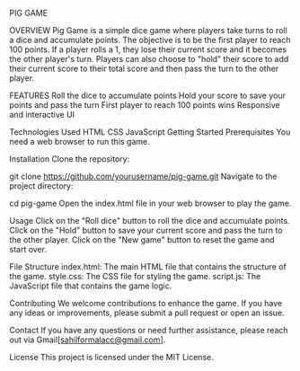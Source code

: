 PIG GAME

OVERVIEW
Pig Game is a simple dice game where players take turns to roll a dice and accumulate points. The objective is to be the first player to reach 100 points. If a player rolls a 1, they lose their current score and it becomes the other player's turn. Players can also choose to "hold" their score to add their current score to their total score and then pass the turn to the other player.

FEATURES
Roll the dice to accumulate points
Hold your score to save your points and pass the turn
First player to reach 100 points wins
Responsive and interactive UI

Technologies Used
HTML
CSS
JavaScript
Getting Started
Prerequisites
You need a web browser to run this game.

Installation
Clone the repository:


git clone https://github.com/yourusername/pig-game.git
Navigate to the project directory:


cd pig-game
Open the index.html file in your web browser to play the game.

Usage
Click on the "Roll dice" button to roll the dice and accumulate points.
Click on the "Hold" button to save your current score and pass the turn to the other player.
Click on the "New game" button to reset the game and start over.

File Structure
index.html: The main HTML file that contains the structure of the game.
style.css: The CSS file for styling the game.
script.js: The JavaScript file that contains the game logic.

Contributing
We welcome contributions to enhance the game. If you have any ideas or improvements, please submit a pull request or open an issue.

Contact
If you have any questions or need further assistance, please reach out via Gmail[sahilformalacc@gmail.com].

License
This project is licensed under the MIT License.

